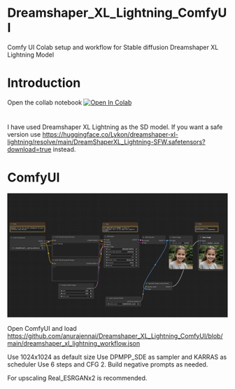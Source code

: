 # Dreamshaper_XL_Lightning_ComfyUI
Comfy UI Colab setup and workflow for Stable diffusion Dreamshaper XL Lightning Model

# Introduction
Open the collab notebook 
[![Open In Colab](https://colab.research.google.com/assets/colab-badge.svg)](https://github.com/anurajennai/Dreamshaper_XL_Lightning_ComfyUI/blob/main/Dreamshaper_XL_Lightning_comfyui_colab.ipynb)

#
I have used Dreamshaper XL Lightning as the SD model. 
If you want a safe version use 
https://huggingface.co/Lykon/dreamshaper-xl-lightning/resolve/main/DreamShaperXL_Lightning-SFW.safetensors?download=true instead.

# ComfyUI
![Alt text](https://github.com/anurajennai/Dreamshaper_XL_Lightning_ComfyUI/blob/main/dreamshaper_xl_lightning_workflow.jpg?raw=true "Workflow")

Open ComfyUI and load 
https://github.com/anurajennai/Dreamshaper_XL_Lightning_ComfyUI/blob/main/dreamshaper_xl_lightning_workflow.json

Use 1024x1024 as default size
Use DPMPP_SDE as sampler and KARRAS as scheduler
Use 6 steps and CFG 2. Build negative prompts as needed.

For upscaling Real_ESRGANx2 is recommended.



